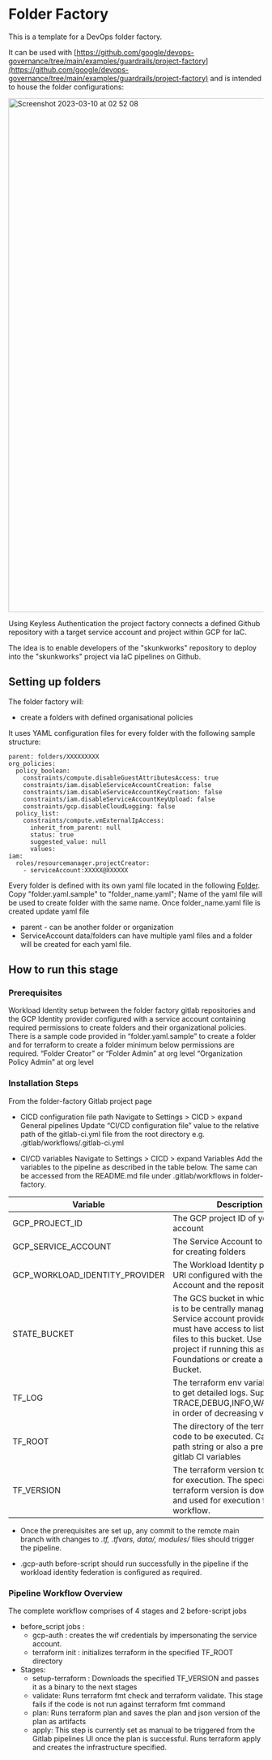 # Folder Factory

This is a template for a DevOps folder factory.

It can be used with [https://github.com/google/devops-governance/tree/main/examples/guardrails/project-factory](https://github.com/google/devops-governance/tree/main/examples/guardrails/project-factory) and is intended to house the folder configurations:

<img width="1012" alt="Screenshot 2023-03-10 at 02 52 08" src="https://user-images.githubusercontent.com/94000358/224204373-f17024c0-1a2c-474b-82c2-affd8119cc05.png">

Using Keyless Authentication the project factory connects a defined Github repository with a target service account and project within GCP for IaC.

The idea is to enable developers of the "skunkworks" repository to deploy into the "skunkworks" project via IaC pipelines on Github.


## Setting up folders

The folder factory will:
- create a folders with defined organisational policies

It uses YAML configuration files for every folder with the following sample structure:
```
parent: folders/XXXXXXXXX
org_policies:
  policy_boolean:
    constraints/compute.disableGuestAttributesAccess: true
    constraints/iam.disableServiceAccountCreation: false
    constraints/iam.disableServiceAccountKeyCreation: false  
    constraints/iam.disableServiceAccountKeyUpload: false
    constraints/gcp.disableCloudLogging: false 
  policy_list:
    constraints/compute.vmExternalIpAccess:
      inherit_from_parent: null
      status: true
      suggested_value: null
      values:
iam:
  roles/resourcemanager.projectCreator:
    - serviceAccount:XXXXX@XXXXXX
```

Every folder is defined with its own yaml file located in the following [Folder](data/folders).
Copy "folder.yaml.sample" to "folder_name.yaml"; Name of the yaml file will be used to create folder with the same name.
Once folder_name.yaml file is created update yaml file
  * parent - can be another folder or organization
  * ServiceAccount
data/folders can have multiple yaml files and a folder will be created for each yaml file.


## How to run this stage
### Prerequisites

Workload Identity setup between the folder factory gitlab repositories and the GCP Identity provider configured with a service account containing required permissions to create folders and their organizational policies. There is a sample code provided in “folder.yaml.sample” to create a folder and for terraform to create a folder minimum below permissions are required. 
“Folder Creator” or “Folder Admin” at org level
“Organization Policy Admin” at org level


### Installation Steps
From the folder-factory Gitlab project page
* CICD configuration file path 
    Navigate to Settings > CICD > expand General pipelines
    Update “CI/CD configuration file” value to the relative path of the gitlab-ci.yml file from the root directory
    e.g. .gitlab/workflows/.gitlab-ci.yml

* CI/CD variables
    Navigate to Settings > CICD > expand Variables
    Add the variables to the pipeline as described in the table below. 
    The same can be accessed from the  README.md file under .gitlab/workflows  in folder-factory. 

| Variable                       | Description                                                                                                                                              |Sample value                                                                                                |
|--------------------------------|----------------------------------------------------------------------------------------------------------------------------------------------------------|-----------------------------------------------------------------------------------------------------------------|
| GCP_PROJECT_ID                 | The GCP project ID of your service account                                                                                                               | sample-project-1122                                                                                             |
| GCP_SERVICE_ACCOUNT            | The Service Account to be used for creating folders                                                                                                      | xyz@sample-project-1122.iam.gserviceaccount.com                                                                 |
| GCP_WORKLOAD_IDENTITY_PROVIDER | The Workload Identity provider URI configured with the Service Account and the repository                                                                | projects/${PROJECT_NUMBER}/locations/global/workloadIdentityPools/${POOL_NAME}/providers/${PROVIDER_NAME} |
| STATE_BUCKET                   | The GCS bucket in which the state is to be centrally managed. The Service account provided above must have access to list and write files to this bucket. Use a seed project if running this as part of Foundations or create a new GCS Bucket. | sample-terraform-state-bucket                                                                                   |
| TF_LOG                         | The terraform env variable setting to get detailed logs.  Supports TRACE,DEBUG,INFO,WARN,ERROR in order of decreasing verbosity                          | WARN                                                                                                            |
| TF_ROOT                        | The directory of the terraform code to be executed.  Can be a path string or also a pre-defined gitlab CI variables                                      | $CI_PROJECT_DIR                                                                                                 |
| TF_VERSION                     | The terraform version to be used for execution. The specified terraform version is downloaded and used for execution for the workflow.                   | 1.3.6                                                                                                           |

* Once the prerequisites are set up, any commit to the remote main branch with changes to  *.tf, *.tfvars, data/*, modules/* files should trigger the pipeline.  


* .gcp-auth before-script should run successfully in the pipeline if the workload identity federation is configured as required.

### Pipeline Workflow Overview
The complete workflow comprises of 4 stages and 2 before-script jobs
  * before_script jobs :
    * gcp-auth : creates the wif credentials by impersonating the service account.
    * terraform init : initializes terraform in the specified TF_ROOT directory
  * Stages:
    * setup-terraform : Downloads the specified TF_VERSION and passes it as a binary to the next stages
    * validate: Runs terraform fmt check and terraform validate. This stage fails if the code is not run against terraform fmt command
    * plan: Runs terraform plan and saves the plan and json version of the plan as artifacts
    * apply: This step is currently set as manual to be triggered from the Gitlab pipelines UI once the plan is successful. 
             Runs terraform apply and  creates the infrastructure specified.


